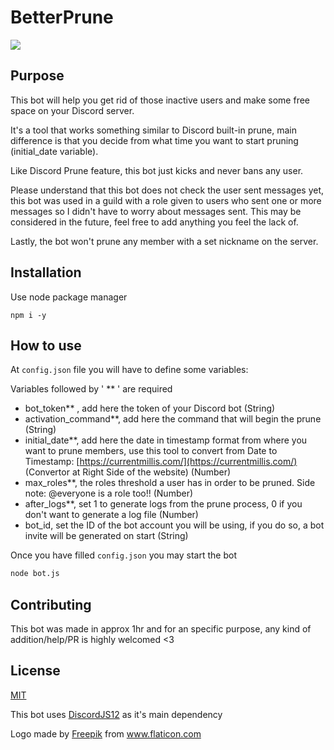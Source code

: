# BetterPrune 
![](https://i.imgur.com/uOSItCI.png)

## Purpose

This bot will help you get rid of those inactive users and make some free space on your Discord server.

It's a tool that works something similar to Discord built-in prune, main difference is that you decide from what time you want to start pruning (initial_date variable).

Like Discord Prune feature, this bot just kicks and never bans any user. 

Please understand that this bot does not check the user sent messages yet, this bot was used in a guild with a role given to users who sent one or more messages so I didn't have to worry about messages sent.
This may be considered in the future, feel free to add anything you feel the lack of. 

Lastly, the bot won't prune any member with a set nickname on the server. 

## Installation

Use node package manager

```
npm i -y 
```

## How to use

At ``config.json`` file you will have to define some variables: 

Variables followed by ' ** ' are required

- bot_token** , add here the token of your Discord bot (String)
- activation_command**, add here the command that will begin the prune (String)
- initial_date**, add here the date in timestamp format from where you want to prune members, use this tool to convert from Date to Timestamp: [https://currentmillis.com/](https://currentmillis.com/) (Convertor at Right Side of the website) (Number)
- max_roles**, the roles threshold a user has in order to be pruned. Side note: @everyone is a role too!! (Number)
- after_logs**, set 1 to generate logs from the prune process, 0 if you don't want to generate a log file (Number)
- bot_id, set the ID of the bot account you will be using, if you do so, a bot invite will be generated on start (String)

Once you have filled ``config.json`` you may start the bot
```bash
node bot.js
```

## Contributing
This bot was made in approx 1hr and for an specific purpose, any kind of addition/help/PR is highly welcomed <3

## License
[MIT](https://choosealicense.com/licenses/mit/)

This bot uses [DiscordJS12](https://discord.js.org/#/) as it's main dependency

Logo made by <a href="https://www.flaticon.com/authors/freepik" title="Freepik">Freepik</a> from <a href="https://www.flaticon.com/" title="Flaticon"> www.flaticon.com</a>
